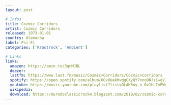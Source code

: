 ```yaml
---
layout: post

# Infos
title: Cozmic Corridors
artist: Cozmic Corridors
released: 1973-01-01
country: Alemanha
label: Psi-Fi
categories: ['Krautrock', 'Ambient']

# Links
links:
  amazon: https://amzn.to/3qnMJBL
  deezer:
  lastfm: https://www.last.fm/music/Cozmic+Corridors/Cozmic+Corridors
  spotify: https://open.spotify.com/album/6Ov8UakhwqgCXyQY7nnoDN?si=gVJltHFvQoe8PhU0u5H5kA
  youtube: https://music.youtube.com/playlist?list=OLAK5uy_n_6v1hLImPWoncvHzrkCHqTeYeJuOwdYc
  wikipedia:
  download: https://murodoclassicrock4.blogspot.com/2019/02/cozmic-corridor-1973.html
---
```

